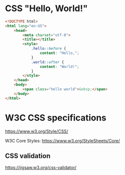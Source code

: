 # CSS "Hello, World!"

```HTML
<!DOCTYPE html>
<html lang="en-US">
    <head>
        <meta charset="utf-8">
        <title></title>
        <style>
            .hello::before {
                content: "Hello,";
            }
            .world::after {
                content: "World!";
            }
        </style>
    </head>
    <body>
        <span class="hello world">&nbsp;</span>
    </body>
</html>
```


# W3C CSS specifications

https://www.w3.org/Style/CSS/

W3C Core Styles: https://www.w3.org/StyleSheets/Core/


## CSS validation

https://jigsaw.w3.org/css-validator/
